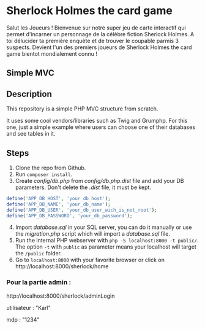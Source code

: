 # Sherlock Holmes the card game

Salut les Joueurs ! 
Bienvenue sur notre super jeu de carte interactif qui permet d'incarner un personnage de la célèbre fiction Sherlock Holmes.
A toi délucider ta première enquète et de trouver le coupable parmis 3 suspects.
Devient l'un des premiers joueurs de Sherlock Holmes the card game bientot mondialement connu !

## Simple MVC

## Description

This repository is a simple PHP MVC structure from scratch.

It uses some cool vendors/libraries such as Twig and Grumphp.
For this one, just a simple example where users can choose one of their databases and see tables in it.

## Steps

1. Clone the repo from Github.
2. Run `composer install`.
3. Create *config/db.php* from *config/db.php.dist* file and add your DB parameters. Don't delete the *.dist* file, it must be kept.
```php
define('APP_DB_HOST', 'your_db_host');
define('APP_DB_NAME', 'your_db_name');
define('APP_DB_USER', 'your_db_user_wich_is_not_root');
define('APP_DB_PASSWORD', 'your_db_password');
```
4. Import *database.sql* in your SQL server, you can do it manually or use the *migration.php* script which will import a *database.sql* file.
5. Run the internal PHP webserver with `php -S localhost:8000 -t public/`. The option `-t` with `public` as parameter means your localhost will target the `/public` folder.
6. Go to `localhost:8000` with your favorite browser or click on http://localhost:8000/sherlock/home


### Pour la partie admin :

http://localhost:8000/sherlock/adminLogin

utilisateur : "Karl"

mdp : "1234"
